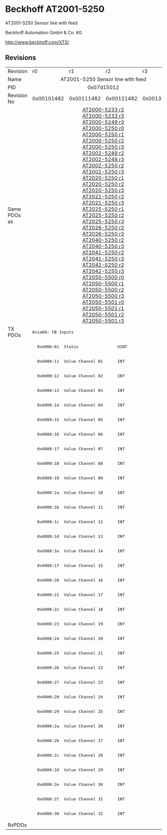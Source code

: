 # Beckhoff AT2001-5250

AT2001-5250 Sensor line with feed

Beckhoff Automation GmbH & Co. KG

http://www.beckhoff.com/XTS/

## Revisions
<table>
<tr >
<td>Revision</td>
<td>r0</td>
<td>r1</td>
<td>r2</td>
<td>r3</td>
</tr>
<tr >
<td>Name</td>
<td colspan=4 align="center">AT2001-5250 Sensor line with feed</td>
</tr>
<tr >
<td>PID</td>
<td colspan=4 align="center">0x07d15012</td>
</tr>
<tr >
<td>Revision No</td>
<td>0x00101482</td>
<td>0x00111482</td>
<td>0x00121482</td>
<td>0x00131482</td>
</tr>
<tr >
<td>Same PDOs as</td>
<td colspan=4 align="center"><a href="AT2000-5233">AT2000-5233 r2</a><br/><a href="AT2000-5233">AT2000-5233 r3</a><br/><a href="AT2000-5249">AT2000-5249 r3</a><br/><a href="AT2000-5250">AT2000-5250 r0</a><br/><a href="AT2000-5250">AT2000-5250 r1</a><br/><a href="AT2000-5250">AT2000-5250 r2</a><br/><a href="AT2000-5250">AT2000-5250 r3</a><br/><a href="AT2002-5249">AT2002-5249 r2</a><br/><a href="AT2002-5249">AT2002-5249 r3</a><br/><a href="AT2002-5250">AT2002-5250 r2</a><br/><a href="AT2002-5250">AT2002-5250 r3</a><br/><a href="AT2020-5250">AT2020-5250 r1</a><br/><a href="AT2020-5250">AT2020-5250 r2</a><br/><a href="AT2020-5250">AT2020-5250 r3</a><br/><a href="AT2021-5250">AT2021-5250 r2</a><br/><a href="AT2021-5250">AT2021-5250 r3</a><br/><a href="AT2025-5250">AT2025-5250 r1</a><br/><a href="AT2025-5250">AT2025-5250 r2</a><br/><a href="AT2025-5250">AT2025-5250 r3</a><br/><a href="AT2026-5250">AT2026-5250 r2</a><br/><a href="AT2026-5250">AT2026-5250 r3</a><br/><a href="AT2040-5250">AT2040-5250 r2</a><br/><a href="AT2040-5250">AT2040-5250 r3</a><br/><a href="AT2041-5250">AT2041-5250 r2</a><br/><a href="AT2041-5250">AT2041-5250 r3</a><br/><a href="AT2042-5250">AT2042-5250 r2</a><br/><a href="AT2042-5250">AT2042-5250 r3</a><br/><a href="AT2050-5500">AT2050-5500 r0</a><br/><a href="AT2050-5500">AT2050-5500 r1</a><br/><a href="AT2050-5500">AT2050-5500 r2</a><br/><a href="AT2050-5500">AT2050-5500 r3</a><br/><a href="AT2050-5501">AT2050-5501 r0</a><br/><a href="AT2050-5501">AT2050-5501 r1</a><br/><a href="AT2050-5501">AT2050-5501 r2</a><br/><a href="AT2050-5501">AT2050-5501 r3</a></td>
</tr>
<tr class="txpdo pdosection">
<td rowspan=34 valign=top>TX PDOs</td>
<td colspan=4 align="left"><pre>0x1a00: FB Inputs</pre></td>
<td></td>
</tr>
<tr class="txpdo">
<td colspan=4 align="left"><pre>  0x6000:01  Status                UINT</pre></td>
</tr>
<tr class="txpdo">
<td colspan=4 align="left"><pre>  0x6000:11  Value Channel 01      INT</pre></td>
</tr>
<tr class="txpdo">
<td colspan=4 align="left"><pre>  0x6000:12  Value Channel 02      INT</pre></td>
</tr>
<tr class="txpdo">
<td colspan=4 align="left"><pre>  0x6000:13  Value Channel 03      INT</pre></td>
</tr>
<tr class="txpdo">
<td colspan=4 align="left"><pre>  0x6000:14  Value Channel 04      INT</pre></td>
</tr>
<tr class="txpdo">
<td colspan=4 align="left"><pre>  0x6000:15  Value Channel 05      INT</pre></td>
</tr>
<tr class="txpdo">
<td colspan=4 align="left"><pre>  0x6000:16  Value Channel 06      INT</pre></td>
</tr>
<tr class="txpdo">
<td colspan=4 align="left"><pre>  0x6000:17  Value Channel 07      INT</pre></td>
</tr>
<tr class="txpdo">
<td colspan=4 align="left"><pre>  0x6000:18  Value Channel 08      INT</pre></td>
</tr>
<tr class="txpdo">
<td colspan=4 align="left"><pre>  0x6000:19  Value Channel 09      INT</pre></td>
</tr>
<tr class="txpdo">
<td colspan=4 align="left"><pre>  0x6000:1a  Value Channel 10      INT</pre></td>
</tr>
<tr class="txpdo">
<td colspan=4 align="left"><pre>  0x6000:1b  Value Channel 11      INT</pre></td>
</tr>
<tr class="txpdo">
<td colspan=4 align="left"><pre>  0x6000:1c  Value Channel 12      INT</pre></td>
</tr>
<tr class="txpdo">
<td colspan=4 align="left"><pre>  0x6000:1d  Value Channel 13      INT</pre></td>
</tr>
<tr class="txpdo">
<td colspan=4 align="left"><pre>  0x6000:1e  Value Channel 14      INT</pre></td>
</tr>
<tr class="txpdo">
<td colspan=4 align="left"><pre>  0x6000:1f  Value Channel 15      INT</pre></td>
</tr>
<tr class="txpdo">
<td colspan=4 align="left"><pre>  0x6000:20  Value Channel 16      INT</pre></td>
</tr>
<tr class="txpdo">
<td colspan=4 align="left"><pre>  0x6000:21  Value Channel 17      INT</pre></td>
</tr>
<tr class="txpdo">
<td colspan=4 align="left"><pre>  0x6000:22  Value Channel 18      INT</pre></td>
</tr>
<tr class="txpdo">
<td colspan=4 align="left"><pre>  0x6000:23  Value Channel 19      INT</pre></td>
</tr>
<tr class="txpdo">
<td colspan=4 align="left"><pre>  0x6000:24  Value Channel 20      INT</pre></td>
</tr>
<tr class="txpdo">
<td colspan=4 align="left"><pre>  0x6000:25  Value Channel 21      INT</pre></td>
</tr>
<tr class="txpdo">
<td colspan=4 align="left"><pre>  0x6000:26  Value Channel 22      INT</pre></td>
</tr>
<tr class="txpdo">
<td colspan=4 align="left"><pre>  0x6000:27  Value Channel 23      INT</pre></td>
</tr>
<tr class="txpdo">
<td colspan=4 align="left"><pre>  0x6000:28  Value Channel 24      INT</pre></td>
</tr>
<tr class="txpdo">
<td colspan=4 align="left"><pre>  0x6000:29  Value Channel 25      INT</pre></td>
</tr>
<tr class="txpdo">
<td colspan=4 align="left"><pre>  0x6000:2a  Value Channel 26      INT</pre></td>
</tr>
<tr class="txpdo">
<td colspan=4 align="left"><pre>  0x6000:2b  Value Channel 27      INT</pre></td>
</tr>
<tr class="txpdo">
<td colspan=4 align="left"><pre>  0x6000:2c  Value Channel 28      INT</pre></td>
</tr>
<tr class="txpdo">
<td colspan=4 align="left"><pre>  0x6000:2d  Value Channel 29      INT</pre></td>
</tr>
<tr class="txpdo">
<td colspan=4 align="left"><pre>  0x6000:2e  Value Channel 30      INT</pre></td>
</tr>
<tr class="txpdo">
<td colspan=4 align="left"><pre>  0x6000:2f  Value Channel 31      INT</pre></td>
</tr>
<tr class="txpdo">
<td colspan=4 align="left"><pre>  0x6000:30  Value Channel 32      INT</pre></td>
</tr>
<tr >
<td>RxPDOs</td>
<td colspan=4 align="left"></td>
</tr>
</table>

